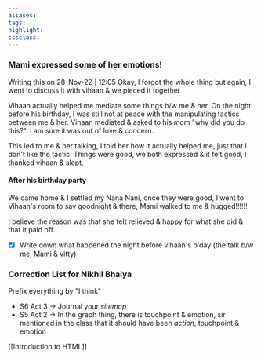 ```yaml
---
aliases:  
tags:
highlight:  
cssclass:
---
```



### Mami expressed some of her emotions!
Writing this on 28-Nov-22 | 12:05
Okay, I forgot the whole thing but again, I went to discuss it with vihaan & we pieced it together

Vihaan actually helped me mediate some things b/w me & her.
On the night before his birthday, I was still not at peace with the manipulating tactics between me & her. Vihaan mediated & asked to his mom "why did you do this?". I am sure it was out of love & concern.

This led to me & her talking, I told her how it actually helped me, just that I don't like the tactic.
Things were good, we both expressed & it felt good, I thanked vihaan & slept.

#### After his birthday party
We came home & I settled my Nana Nani, once they were good, I went to Vihaan's room to say goodnight & there, Mami walked to me & hugged!!!!!!

I believe the reason was that she felt relieved & happy for what she did & that it paid off



- [x] Write down what happened the night before vihaan's b'day (the talk b/w me, Mami & vitty)
### Correction List for Nikhil Bhaiya
Prefix everything by "I think"

- S6 Act 3 → Journal your *sitemap*
- S5 Act 2 → In the graph thing, there is touchpoint & emotion, sir mentioned in the class that it should have been *action*, touchpoint & emotion

[[Introduction to HTML]]
